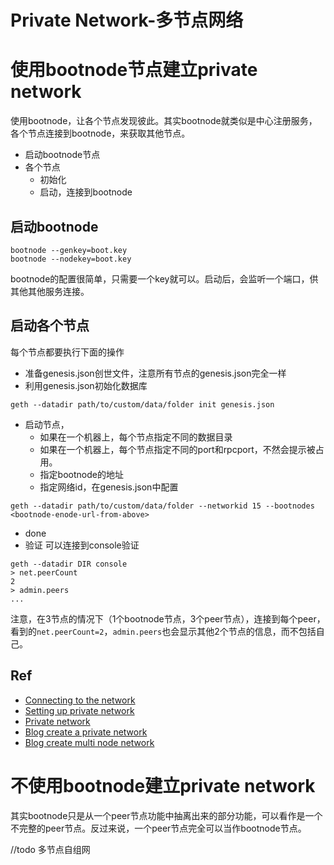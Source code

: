 # Private Network-多节点网络

# 使用bootnode节点建立private network 
使用bootnode，让各个节点发现彼此。其实bootnode就类似是中心注册服务，各个节点连接到bootnode，来获取其他节点。

- 启动bootnode节点
- 各个节点
	- 初始化
	- 启动，连接到bootnode

## 启动bootnode
```
bootnode --genkey=boot.key
bootnode --nodekey=boot.key
```
bootnode的配置很简单，只需要一个key就可以。启动后，会监听一个端口，供其他其他服务连接。


## 启动各个节点
每个节点都要执行下面的操作
- 准备genesis.json创世文件，注意所有节点的genesis.json完全一样
- 利用genesis.json初始化数据库
```
geth --datadir path/to/custom/data/folder init genesis.json
```
- 启动节点，
	- 如果在一个机器上，每个节点指定不同的数据目录
	- 如果在一个机器上，每个节点指定不同的port和rpcport，不然会提示被占用。
	- 指定bootnode的地址
	- 指定网络id，在genesis.json中配置
```
geth --datadir path/to/custom/data/folder --networkid 15 --bootnodes <bootnode-enode-url-from-above>
```
- done
- 验证
可以连接到console验证
```
geth --datadir DIR console
> net.peerCount
2
> admin.peers
...
```
注意，在3节点的情况下（1个bootnode节点，3个peer节点），连接到每个peer，看到的`net.peerCount=2`，`admin.peers`也会显示其他2个节点的信息，而不包括自己。

## Ref
- [Connecting to the network](https://github.com/ethereum/go-ethereum/wiki/Connecting-to-the-network)
- [Setting up private network](https://github.com/ethereum/go-ethereum/wiki/Setting-up-private-network-or-local-cluster)
- [Private network](https://github.com/ethereum/go-ethereum/wiki/Private-network)
- [Blog create a private network](https://omarmetwally.blog/2017/07/25/how-to-create-a-private-ethereum-network/)
- [Blog create multi node network](https://omarmetwally.blog/2017/09/27/how-to-connect-3-ethereum-nodes-in-a-private-ethereum-network/)


# 不使用bootnode建立private network
其实bootnode只是从一个peer节点功能中抽离出来的部分功能，可以看作是一个不完整的peer节点。反过来说，一个peer节点完全可以当作bootnode节点。

//todo 多节点自组网
